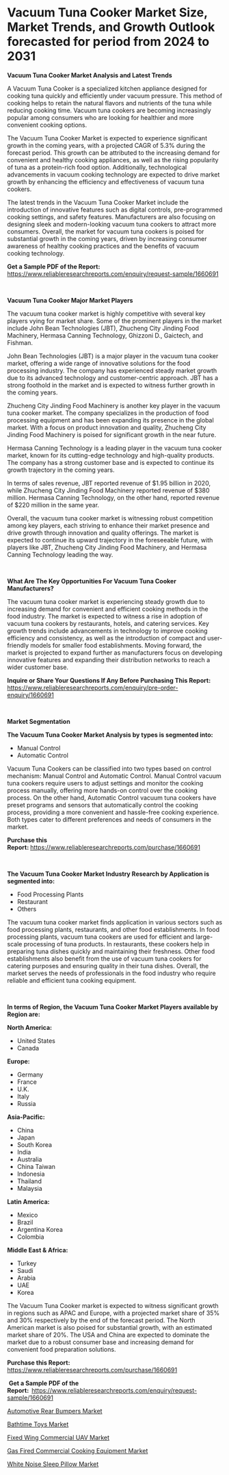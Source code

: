 <p><h1>Vacuum Tuna Cooker Market Size, Market Trends, and Growth Outlook forecasted for period from 2024 to 2031</h1></p><p><strong>Vacuum Tuna Cooker Market Analysis and Latest Trends</strong></p>
<p><p>A Vacuum Tuna Cooker is a specialized kitchen appliance designed for cooking tuna quickly and efficiently under vacuum pressure. This method of cooking helps to retain the natural flavors and nutrients of the tuna while reducing cooking time. Vacuum tuna cookers are becoming increasingly popular among consumers who are looking for healthier and more convenient cooking options.</p><p>The Vacuum Tuna Cooker Market is expected to experience significant growth in the coming years, with a projected CAGR of 5.3% during the forecast period. This growth can be attributed to the increasing demand for convenient and healthy cooking appliances, as well as the rising popularity of tuna as a protein-rich food option. Additionally, technological advancements in vacuum cooking technology are expected to drive market growth by enhancing the efficiency and effectiveness of vacuum tuna cookers.</p><p>The latest trends in the Vacuum Tuna Cooker Market include the introduction of innovative features such as digital controls, pre-programmed cooking settings, and safety features. Manufacturers are also focusing on designing sleek and modern-looking vacuum tuna cookers to attract more consumers. Overall, the market for vacuum tuna cookers is poised for substantial growth in the coming years, driven by increasing consumer awareness of healthy cooking practices and the benefits of vacuum cooking technology.</p></p>
<p><strong>Get a Sample PDF of the Report:&nbsp;</strong> <a href="https://www.reliableresearchreports.com/enquiry/request-sample/1660691">https://www.reliableresearchreports.com/enquiry/request-sample/1660691</a></p>
<p>&nbsp;</p>
<p><strong>Vacuum Tuna Cooker Major Market Players</strong></p>
<p><p>The vacuum tuna cooker market is highly competitive with several key players vying for market share. Some of the prominent players in the market include John Bean Technologies (JBT), Zhucheng City Jinding Food Machinery, Hermasa Canning Technology, Ghizzoni D., Gaictech, and Fishman.</p><p>John Bean Technologies (JBT) is a major player in the vacuum tuna cooker market, offering a wide range of innovative solutions for the food processing industry. The company has experienced steady market growth due to its advanced technology and customer-centric approach. JBT has a strong foothold in the market and is expected to witness further growth in the coming years.</p><p>Zhucheng City Jinding Food Machinery is another key player in the vacuum tuna cooker market. The company specializes in the production of food processing equipment and has been expanding its presence in the global market. With a focus on product innovation and quality, Zhucheng City Jinding Food Machinery is poised for significant growth in the near future.</p><p>Hermasa Canning Technology is a leading player in the vacuum tuna cooker market, known for its cutting-edge technology and high-quality products. The company has a strong customer base and is expected to continue its growth trajectory in the coming years.</p><p>In terms of sales revenue, JBT reported revenue of $1.95 billion in 2020, while Zhucheng City Jinding Food Machinery reported revenue of $380 million. Hermasa Canning Technology, on the other hand, reported revenue of $220 million in the same year.</p><p>Overall, the vacuum tuna cooker market is witnessing robust competition among key players, each striving to enhance their market presence and drive growth through innovation and quality offerings. The market is expected to continue its upward trajectory in the foreseeable future, with players like JBT, Zhucheng City Jinding Food Machinery, and Hermasa Canning Technology leading the way.</p></p>
<p>&nbsp;</p>
<p><strong>What Are The Key Opportunities For Vacuum Tuna Cooker Manufacturers?</strong></p>
<p><p>The vacuum tuna cooker market is experiencing steady growth due to increasing demand for convenient and efficient cooking methods in the food industry. The market is expected to witness a rise in adoption of vacuum tuna cookers by restaurants, hotels, and catering services. Key growth trends include advancements in technology to improve cooking efficiency and consistency, as well as the introduction of compact and user-friendly models for smaller food establishments. Moving forward, the market is projected to expand further as manufacturers focus on developing innovative features and expanding their distribution networks to reach a wider customer base.</p></p>
<p><strong>Inquire or Share Your Questions If Any Before Purchasing This Report:</strong> <a href="https://www.reliableresearchreports.com/enquiry/pre-order-enquiry/1660691">https://www.reliableresearchreports.com/enquiry/pre-order-enquiry/1660691</a></p>
<p>&nbsp;</p>
<p><strong>Market Segmentation</strong></p>
<p><strong>The Vacuum Tuna Cooker Market Analysis by types is segmented into:</strong></p>
<p><ul><li>Manual Control</li><li>Automatic Control</li></ul></p>
<p><p>Vacuum Tuna Cookers can be classified into two types based on control mechanism: Manual Control and Automatic Control. Manual Control vacuum tuna cookers require users to adjust settings and monitor the cooking process manually, offering more hands-on control over the cooking process. On the other hand, Automatic Control vacuum tuna cookers have preset programs and sensors that automatically control the cooking process, providing a more convenient and hassle-free cooking experience. Both types cater to different preferences and needs of consumers in the market.</p></p>
<p><strong>Purchase this Report:&nbsp;</strong><a href="https://www.reliableresearchreports.com/purchase/1660691">https://www.reliableresearchreports.com/purchase/1660691</a></p>
<p>&nbsp;</p>
<p><strong>The Vacuum Tuna Cooker Market Industry Research by Application is segmented into:</strong></p>
<p><ul><li>Food Processing Plants</li><li>Restaurant</li><li>Others</li></ul></p>
<p><p>The vacuum tuna cooker market finds application in various sectors such as food processing plants, restaurants, and other food establishments. In food processing plants, vacuum tuna cookers are used for efficient and large-scale processing of tuna products. In restaurants, these cookers help in preparing tuna dishes quickly and maintaining their freshness. Other food establishments also benefit from the use of vacuum tuna cookers for catering purposes and ensuring quality in their tuna dishes. Overall, the market serves the needs of professionals in the food industry who require reliable and efficient tuna cooking equipment.</p></p>
<p>&nbsp;</p>
<p><strong>In terms of Region, the Vacuum Tuna Cooker Market Players available by Region are:</strong></p>
<p>
    <p> <strong> North America: </strong>
        <ul>
            <li>United States</li>
            <li>Canada</li>
        </ul>
        </p> 
    <p> <strong> Europe: </strong>
        <ul>
            <li>Germany</li>
            <li>France</li>
            <li>U.K.</li>
            <li>Italy</li>
            <li>Russia</li>
        </ul>
        </p> 
    <p> <strong> Asia-Pacific: </strong>
        <ul>
            <li>China</li>
            <li>Japan</li>
            <li>South Korea</li>
            <li>India</li>
            <li>Australia</li>
            <li>China Taiwan</li>
            <li>Indonesia</li>
            <li>Thailand</li>
            <li>Malaysia</li>
        </ul>
        </p> 
    <p> <strong> Latin America: </strong>
        <ul>
            <li>Mexico</li>
            <li>Brazil</li>
            <li>Argentina Korea</li>
            <li>Colombia</li>
        </ul>
        </p> 
    <p> <strong> Middle East & Africa: </strong>
        <ul>
            <li>Turkey</li>
            <li>Saudi</li>
            <li>Arabia</li>
            <li>UAE</li>
            <li>Korea</li>
        </ul>
    </p>
    </p>
<p><p>The Vacuum Tuna Cooker market is expected to witness significant growth in regions such as APAC and Europe, with a projected market share of 35% and 30% respectively by the end of the forecast period. The North American market is also poised for substantial growth, with an estimated market share of 20%. The USA and China are expected to dominate the market due to a robust consumer base and increasing demand for convenient food preparation solutions.</p></p>
<p><strong>Purchase this Report: </strong><a href="https://www.reliableresearchreports.com/purchase/1660691">https://www.reliableresearchreports.com/purchase/1660691</a></p>
<p>&nbsp;<strong>Get a Sample PDF of the Report:&nbsp;&nbsp;</strong><a href="https://www.reliableresearchreports.com/enquiry/request-sample/1660691">https://www.reliableresearchreports.com/enquiry/request-sample/1660691</a></p>
<p><strong></strong></p>
<p><p><a href="https://noble-drawer-34c.notion.site/Automotive-Rear-Bumpers-Market-Size-Evaluating-its-Market-Trends-Growth-and-Projections-2024-20-19666535a03c4ae58bd657cd28c55693">Automotive Rear Bumpers Market</a></p><p><a href="https://view.publitas.com/reportprime-1/bathtime-toys-market-research-report-reveals-the-latest-trends-and-opportunities-of-this-market-for-period-from-2024-2031/">Bathtime Toys Market</a></p><p><a href="https://three-jumbo-f6d.notion.site/Fixed-Wing-Commercial-UAV-Market-Size-Global-Industry-Overview-Market-Segmentation-and-Forecast-2-3852379377b440feba5a6d4aa8633bd0">Fixed Wing Commercial UAV Market</a></p><p><a href="https://iodized-pantydraco-05c.notion.site/Gas-Fired-Commercial-Cooking-Equipment-Market-Research-Report-Forecasted-for-Period-from-2024-203-1c348ca8b26d42bd9647a3c398d0665c">Gas Fired Commercial Cooking Equipment Market</a></p><p><a href="https://view.publitas.com/reportprime-1/white-noise-sleep-pillow-market-size-and-examines-its-market-scope-with-a-primary-focus-on-growth-opportunities-and-forecasted-trends-spanning-from-2024-to-2031/">White Noise Sleep Pillow Market</a></p></p>